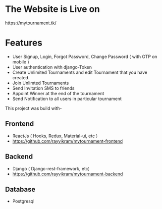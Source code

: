 # The Website is Live on
https://mytournament.tk/

# Features
- User Signup, Login, Forgot Password, Change Password ( with OTP on mobile )
- User authentication with django-Token
- Create Unlimited Tournaments and edit Tournament that you have created.
- Join Unlimted Tournaments
- Send Invitation SMS to friends
- Appoint Winner at the end of the tournament
- Send Notification to all users in particular tournament


This project was build with-
## Frontend
- ReactJs ( Hooks, Redux, Material-ui, etc )
- https://github.com/rayvikram/mytournament-frontend

## Backend 
- Django ( Django-rest-framework, etc)
- https://github.com/rayvikram/mytournament-backend

## Database
- Postgresql


